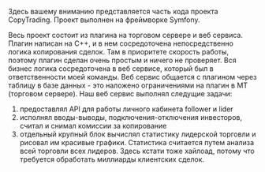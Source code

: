 Здесь вашему вниманию представляется часть кода проекта CopyTrading. 
Проект выполнен на фреймворке Symfony.

Весь проект состоит из плагина на торговом сервере и веб сервиса. 
Плагин написан на С++, и в нем сосредоточена непосредственно логика копирования сделок. 
Там в приоритете скорость работы, поэтому плагин сделан очень простым и ничего не проверяет. 
Вся бизнес логика сосредоточена в веб сервисе, который был в ответственности моей команды.
Веб сервис общается с плагином через таблицу в базе данных - это наложено ограничениями на плагин в MT (торговом сервере).
Наш веб сервис выполнял следущие задачи: 
1. предоставлял API для работы личного кабинета follower и lider
2. исполнял вводы-выводы, подключения-отключения инвесторов, считал и снимал комиссии за копирование
3. отдельный крупный блок вычислял статистику лидерской торговли и рисовал им красивые графики. 
Статистика считается путем анализа всей торговли всех лидеров. Здесь кстати тоже хайлоад, потому что требуется обработать миллиарды клиентских сделок.